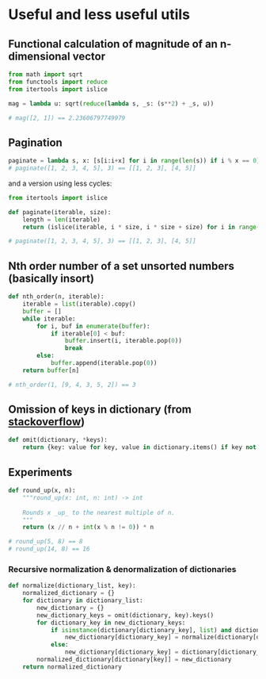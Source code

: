 # Useful and less useful utils

## Functional calculation of magnitude of an n-dimensional vector
```python
from math import sqrt
from functools import reduce
from itertools import islice

mag = lambda u: sqrt(reduce(lambda s, _s: (s**2) + _s, u))

# mag([2, 1]) == 2.23606797749979
```

## Pagination
```python
paginate = lambda s, x: [s[i:i+x] for i in range(len(s)) if i % x == 0]
# paginate([1, 2, 3, 4, 5], 3) == [[1, 2, 3], [4, 5]]
```

and a version using less cycles:

```python
from itertools import islice

def paginate(iterable, size):
    length = len(iterable)
    return (islice(iterable, i * size, i * size + size) for i in range(length // size + min(1, length % size)))

# paginate([1, 2, 3, 4, 5], 3) == [[1, 2, 3], [4, 5]]
```

## Nth order number of a set unsorted numbers (basically insort)
```python
def nth_order(n, iterable):
    iterable = list(iterable).copy()
    buffer = []
    while iterable:
        for i, buf in enumerate(buffer):
            if iterable[0] < buf:
                buffer.insert(i, iterable.pop(0))
                break
        else:
            buffer.append(iterable.pop(0))
    return buffer[n]

# nth_order(1, [9, 4, 3, 5, 2]) == 3
```

## Omission of keys in dictionary (from [stackoverflow](https://stackoverflow.com/a/41010331))
```python
def omit(dictionary, *keys):
    return {key: value for key, value in dictionary.items() if key not in keys}
```

## Experiments
```python
def round_up(x, n):
    """round_up(x: int, n: int) -> int
    
    Rounds x _up_ to the nearest multiple of n.
    """
    return (x // n + int(x % n != 0)) * n

# round_up(5, 8) == 8
# round_up(14, 8) == 16
```

### Recursive normalization & denormalization of dictionaries
```python
def normalize(dictionary_list, key):
    normalized_dictionary = {}
    for dictionary in dictionary_list:
        new_dictionary = {}
        new_dictionary_keys = omit(dictionary, key).keys()
        for dictionary_key in new_dictionary_keys:
            if isinstance(dictionary[dictionary_key], list) and dictionary_key in dictionary.keys():
                new_dictionary[dictionary_key] = normalize(dictionary[dictionary_key], key)
            else:
                new_dictionary[dictionary_key] = dictionary[dictionary_key]
        normalized_dictionary[dictionary[key]] = new_dictionary
    return normalized_dictionary
```
